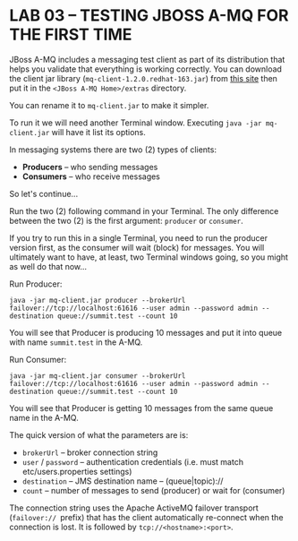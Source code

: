 # LAB 03 – TESTING JBOSS A-MQ FOR THE FIRST TIME

JBoss A-MQ includes a messaging test client as part of its distribution that helps you validate that everything is working correctly. You can download the client jar library (`mq-client-1.2.0.redhat-163.jar`) from [this site](https://repository.jboss.org/nexus/content/repositories/ea/io/fabric8/mq/mq-client/1.2.0.redhat-163/)
then put it in the `<JBoss A-MQ Home>/extras` directory. 

You can rename it to `mq-client.jar` to make it simpler.

To run it we will need another Terminal window. Executing `java -jar mq-client.jar` will have it list its options.

In messaging systems there are two (2) types of clients:
* __Producers__ – who sending messages
* __Consumers__ – who receive messages 

So let's continue...

Run the two (2) following command in your Terminal. The only difference between the two (2) is the first argument: `producer` or `consumer`. 

If you try to run this in a single Terminal, you need to run the producer version first, as the consumer will wait (block) for messages. You will ultimately want to have, at least, two Terminal windows going, so you might as well do that now...

Run Producer:

```
java -jar mq-client.jar producer --brokerUrl failover://tcp://localhost:61616 --user admin --password admin --destination queue://summit.test --count 10
```

You will see that Producer is producing 10 messages and put it into queue with name `summit.test` in the A-MQ.

Run Consumer:

```
java -jar mq-client.jar consumer --brokerUrl failover://tcp://localhost:61616 --user admin --password admin --destination queue://summit.test --count 10
```
You will see that Producer is getting 10 messages from the same queue name in the A-MQ.


The quick version of what the parameters are is:
  * `brokerUrl` – broker connection string
  * `user` / `password` – authentication credentials (i.e. must match etc/users.properties settings)
  * `destination` – JMS destination name – (queue|topic)://<name>
  * `count` – number of messages to send (producer) or wait for (consumer)

The connection string uses the Apache ActiveMQ failover transport (`failover:// `prefix) that has the client automatically re-connect when the connection is lost. It is followed by `tcp://<hostname>:<port>`.

